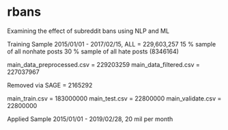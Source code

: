 # rbans
Examining the effect of subreddit bans using NLP and ML

Training Sample 2015/01/01 - 2017/02/15, ALL = 229,603,257
15 % sample of all nonhate posts
30 % sample of all hate posts (8346164)

main_data_preprocessed.csv = 229203259
main_data_filtered.csv = 227037967

Removed via SAGE = 2165292

main_train.csv = 183000000
main_test.csv = 22800000
main_validate.csv = 22800000

Applied Sample 2015/01/01 - 2019/02/28, 20 mil per month 
